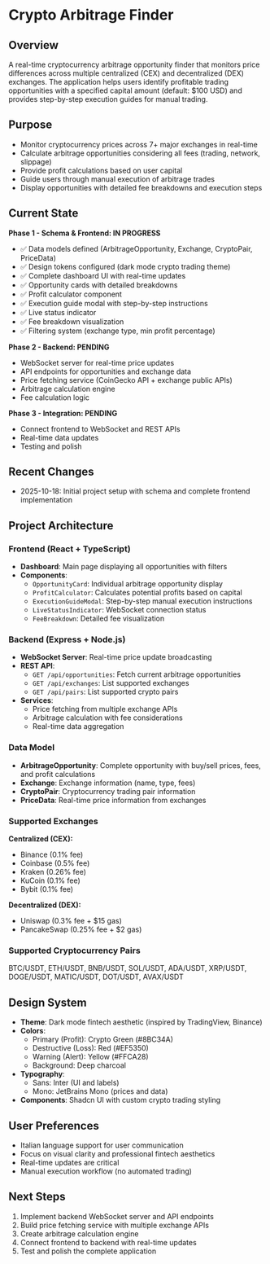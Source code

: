 # Crypto Arbitrage Finder

## Overview
A real-time cryptocurrency arbitrage opportunity finder that monitors price differences across multiple centralized (CEX) and decentralized (DEX) exchanges. The application helps users identify profitable trading opportunities with a specified capital amount (default: $100 USD) and provides step-by-step execution guides for manual trading.

## Purpose
- Monitor cryptocurrency prices across 7+ major exchanges in real-time
- Calculate arbitrage opportunities considering all fees (trading, network, slippage)
- Provide profit calculations based on user capital
- Guide users through manual execution of arbitrage trades
- Display opportunities with detailed fee breakdowns and execution steps

## Current State
**Phase 1 - Schema & Frontend: IN PROGRESS**
- ✅ Data models defined (ArbitrageOpportunity, Exchange, CryptoPair, PriceData)
- ✅ Design tokens configured (dark mode crypto trading theme)
- ✅ Complete dashboard UI with real-time updates
- ✅ Opportunity cards with detailed breakdowns
- ✅ Profit calculator component
- ✅ Execution guide modal with step-by-step instructions
- ✅ Live status indicator
- ✅ Fee breakdown visualization
- ✅ Filtering system (exchange type, min profit percentage)

**Phase 2 - Backend: PENDING**
- WebSocket server for real-time price updates
- API endpoints for opportunities and exchange data
- Price fetching service (CoinGecko API + exchange public APIs)
- Arbitrage calculation engine
- Fee calculation logic

**Phase 3 - Integration: PENDING**
- Connect frontend to WebSocket and REST APIs
- Real-time data updates
- Testing and polish

## Recent Changes
- 2025-10-18: Initial project setup with schema and complete frontend implementation

## Project Architecture

### Frontend (React + TypeScript)
- **Dashboard**: Main page displaying all opportunities with filters
- **Components**:
  - `OpportunityCard`: Individual arbitrage opportunity display
  - `ProfitCalculator`: Calculates potential profits based on capital
  - `ExecutionGuideModal`: Step-by-step manual execution instructions
  - `LiveStatusIndicator`: WebSocket connection status
  - `FeeBreakdown`: Detailed fee visualization

### Backend (Express + Node.js)
- **WebSocket Server**: Real-time price update broadcasting
- **REST API**:
  - `GET /api/opportunities`: Fetch current arbitrage opportunities
  - `GET /api/exchanges`: List supported exchanges
  - `GET /api/pairs`: List supported crypto pairs
- **Services**:
  - Price fetching from multiple exchange APIs
  - Arbitrage calculation with fee considerations
  - Real-time data aggregation

### Data Model
- **ArbitrageOpportunity**: Complete opportunity with buy/sell prices, fees, and profit calculations
- **Exchange**: Exchange information (name, type, fees)
- **CryptoPair**: Cryptocurrency trading pair information
- **PriceData**: Real-time price information from exchanges

### Supported Exchanges
**Centralized (CEX):**
- Binance (0.1% fee)
- Coinbase (0.5% fee)
- Kraken (0.26% fee)
- KuCoin (0.1% fee)
- Bybit (0.1% fee)

**Decentralized (DEX):**
- Uniswap (0.3% fee + $15 gas)
- PancakeSwap (0.25% fee + $2 gas)

### Supported Cryptocurrency Pairs
BTC/USDT, ETH/USDT, BNB/USDT, SOL/USDT, ADA/USDT, XRP/USDT, DOGE/USDT, MATIC/USDT, DOT/USDT, AVAX/USDT

## Design System
- **Theme**: Dark mode fintech aesthetic (inspired by TradingView, Binance)
- **Colors**:
  - Primary (Profit): Crypto Green (#8BC34A)
  - Destructive (Loss): Red (#EF5350)
  - Warning (Alert): Yellow (#FFCA28)
  - Background: Deep charcoal
- **Typography**:
  - Sans: Inter (UI and labels)
  - Mono: JetBrains Mono (prices and data)
- **Components**: Shadcn UI with custom crypto trading styling

## User Preferences
- Italian language support for user communication
- Focus on visual clarity and professional fintech aesthetics
- Real-time updates are critical
- Manual execution workflow (no automated trading)

## Next Steps
1. Implement backend WebSocket server and API endpoints
2. Build price fetching service with multiple exchange APIs
3. Create arbitrage calculation engine
4. Connect frontend to backend with real-time updates
5. Test and polish the complete application

